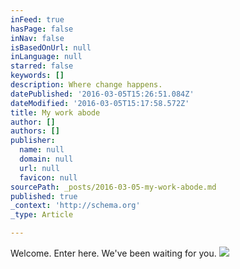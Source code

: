 ```yaml
---
inFeed: true
hasPage: false
inNav: false
isBasedOnUrl: null
inLanguage: null
starred: false
keywords: []
description: Where change happens.
datePublished: '2016-03-05T15:26:51.084Z'
dateModified: '2016-03-05T15:17:58.572Z'
title: My work abode
author: []
authors: []
publisher:
  name: null
  domain: null
  url: null
  favicon: null
sourcePath: _posts/2016-03-05-my-work-abode.md
published: true
_context: 'http://schema.org'
_type: Article

---
```

Welcome. Enter here. We've been waiting for you.
![](https://the-grid-user-content.s3-us-west-2.amazonaws.com/11ee4e92-78f9-443c-94de-3a942dcbcf63.jpg)